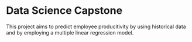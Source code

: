 # Data Science Capstone

This project aims to predict employee producitivity by using historical data and by employing a multiple linear regression model. 

